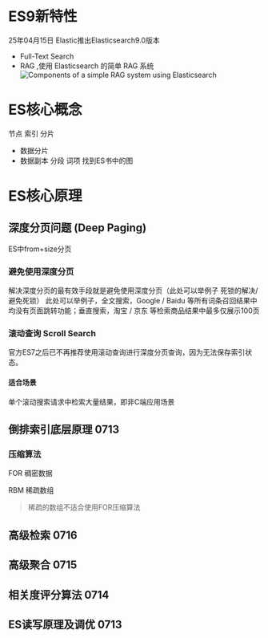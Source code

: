 # ES9新特性
 25年04月15日 Elastic推出Elasticsearch9.0版本
- Full-Text Search
- RAG ,使用 Elasticsearch 的简单 RAG 系统
  ![Components of a simple RAG system using Elasticsearch](https://www.elastic.co/docs/solutions/images/elasticsearch-reference-rag-schema.svg)

# ES核心概念
节点
索引
分片
- 数据分片
- 数据副本
分段
词项
找到ES书中的图
# ES核心原理

## 深度分页问题 (Deep Paging)
ES中from+size分页

### 避免使用深度分页
解决深度分页的最有效手段就是避免使用深度分页（此处可以举例子 死锁的解决/ 避免死锁）
此处可以举例子，全文搜索，Google / Baidu 等所有词条召回结果中均没有页面跳转功能；垂直搜索，淘宝 / 京东 等检索商品结果中最多仅展示100页
### 滚动查询 Scroll Search
官方ES7之后已不再推荐使用滚动查询进行深度分页查询，因为无法保存索引状态。
#### 适合场景
单个滚动搜索请求中检索大量结果，即非C端应用场景


## 倒排索引底层原理 0713

### 压缩算法
FOR
稠密数据

RBM
稀疏数组

> 稀疏的数组不适合使用FOR压缩算法

## 高级检索 0716

## 高级聚合 0715

## 相关度评分算法 0714

## ES读写原理及调优 0713
